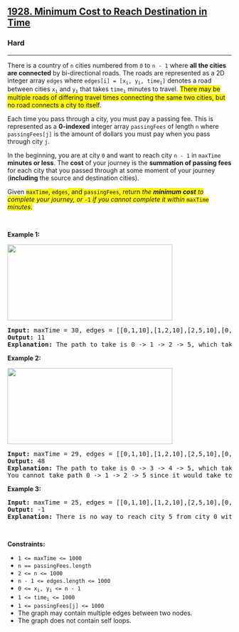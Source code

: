 <h2><a href="https://leetcode.com/problems/minimum-cost-to-reach-destination-in-time/">1928. Minimum Cost to Reach Destination in Time</a></h2><h3>Hard</h3><hr><div><p>There is a country of <code>n</code> cities numbered from <code>0</code> to <code>n - 1</code> where <strong>all the cities are connected</strong> by bi-directional roads. The roads are represented as a 2D integer array <code>edges</code> where <code>edges[i] = [x<sub>i</sub>, y<sub>i</sub>, time<sub>i</sub>]</code> denotes a road between cities <code>x<sub>i</sub></code> and <code>y<sub>i</sub></code> that takes <code>time<sub>i</sub></code> minutes to travel. <span class="highlighter--highlighted" data-highlight-id="1" style="background-color: rgb(255, 246, 21); color: inherit;">There may be multiple roads of differing travel times connecting the same two cities, but no road connects a city to itself</span>.</p>

<p>Each time you pass through a city, you must pay a passing fee. This is represented as a <strong>0-indexed</strong> integer array <code>passingFees</code> of length <code>n</code> where <code>passingFees[j]</code> is the amount of dollars you must pay when you pass through city <code>j</code>.</p>

<p>In the beginning, you are at city <code>0</code> and want to reach city <code>n - 1</code> in <code>maxTime</code><strong> minutes or less</strong>. The <strong>cost</strong> of your journey is the <strong>summation of passing fees</strong> for each city that you passed through at some moment of your journey (<strong>including</strong> the source and destination cities).</p>

<p>Given <code><span class="highlighter--highlighted" data-highlight-id="0" style="background-color: rgb(255, 246, 21); color: inherit;">maxTime</span></code><span class="highlighter--highlighted" data-highlight-id="0" style="background-color: rgb(255, 246, 21); color: inherit;">, </span><code><span class="highlighter--highlighted" data-highlight-id="0" style="background-color: rgb(255, 246, 21); color: inherit;">edges</span></code><span class="highlighter--highlighted" data-highlight-id="0" style="background-color: rgb(255, 246, 21); color: inherit;">, and </span><code><span class="highlighter--highlighted" data-highlight-id="0" style="background-color: rgb(255, 246, 21); color: inherit;">passingFees</span></code><span class="highlighter--highlighted" data-highlight-id="0" style="background-color: rgb(255, 246, 21); color: inherit;">, return </span><em><span class="highlighter--highlighted" data-highlight-id="0" style="background-color: rgb(255, 246, 21); color: inherit;">the </span><strong><span class="highlighter--highlighted" data-highlight-id="0" style="background-color: rgb(255, 246, 21); color: inherit;">minimum cost</span></strong><span class="highlighter--highlighted" data-highlight-id="0" style="background-color: rgb(255, 246, 21); color: inherit;"> to complete your journey, or </span></em><code><span class="highlighter--highlighted" data-highlight-id="0" style="background-color: rgb(255, 246, 21); color: inherit;">-1</span></code><em><span class="highlighter--highlighted" data-highlight-id="0" style="background-color: rgb(255, 246, 21); color: inherit;"> if you cannot complete it within </span></em><code><span class="highlighter--highlighted" data-highlight-id="0" style="background-color: rgb(255, 246, 21); color: inherit;">maxTime</span></code><em><span class="highlighter--highlighted" data-highlight-id="0" style="background-color: rgb(255, 246, 21); color: inherit;"> minutes</span></em><span class="highlighter--highlighted" data-highlight-id="0" style="background-color: rgb(255, 246, 21); color: inherit;">.</span></p>

<p>&nbsp;</p>
<p><strong>Example 1:</strong></p>

<p><img alt="" src="https://assets.leetcode.com/uploads/2021/06/04/leetgraph1-1.png" style="width: 371px; height: 171px;"></p>

<pre><strong>Input:</strong> maxTime = 30, edges = [[0,1,10],[1,2,10],[2,5,10],[0,3,1],[3,4,10],[4,5,15]], passingFees = [5,1,2,20,20,3]
<strong>Output:</strong> 11
<strong>Explanation:</strong> The path to take is 0 -&gt; 1 -&gt; 2 -&gt; 5, which takes 30 minutes and has $11 worth of passing fees.
</pre>

<p><strong>Example 2:</strong></p>

<p><strong><img alt="" src="https://assets.leetcode.com/uploads/2021/06/04/copy-of-leetgraph1-1.png" style="width: 371px; height: 171px;"></strong></p>

<pre><strong>Input:</strong> maxTime = 29, edges = [[0,1,10],[1,2,10],[2,5,10],[0,3,1],[3,4,10],[4,5,15]], passingFees = [5,1,2,20,20,3]
<strong>Output:</strong> 48
<strong>Explanation:</strong> The path to take is 0 -&gt; 3 -&gt; 4 -&gt; 5, which takes 26 minutes and has $48 worth of passing fees.
You cannot take path 0 -&gt; 1 -&gt; 2 -&gt; 5 since it would take too long.
</pre>

<p><strong>Example 3:</strong></p>

<pre><strong>Input:</strong> maxTime = 25, edges = [[0,1,10],[1,2,10],[2,5,10],[0,3,1],[3,4,10],[4,5,15]], passingFees = [5,1,2,20,20,3]
<strong>Output:</strong> -1
<strong>Explanation:</strong> There is no way to reach city 5 from city 0 within 25 minutes.
</pre>

<p>&nbsp;</p>
<p><strong>Constraints:</strong></p>

<ul>
	<li><code>1 &lt;= maxTime &lt;= 1000</code></li>
	<li><code>n == passingFees.length</code></li>
	<li><code>2 &lt;= n &lt;= 1000</code></li>
	<li><code>n - 1 &lt;= edges.length &lt;= 1000</code></li>
	<li><code>0 &lt;= x<sub>i</sub>, y<sub>i</sub> &lt;= n - 1</code></li>
	<li><code>1 &lt;= time<sub>i</sub> &lt;= 1000</code></li>
	<li><code>1 &lt;= passingFees[j] &lt;= 1000</code>&nbsp;</li>
	<li>The graph may contain multiple edges between two nodes.</li>
	<li>The graph does not contain self loops.</li>
</ul>
</div>
